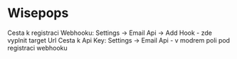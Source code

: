 # Wisepops

Cesta k registraci Webhooku: Settings → Email Api → Add Hook - zde vyplnit target Url Cesta k Api Key: Settings → Email
Api - v modrem poli pod registraci webhooku
